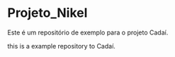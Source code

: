 # Projeto_Nikel

Este é um repositório de exemplo para o projeto Cadaí.

this is a example repository to Cadaí.
